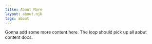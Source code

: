 ```yaml
---
title: About More
layout: about.njk
tags: about
---
```


Gonna add some more content here. The loop should pick up all aobut content docs.